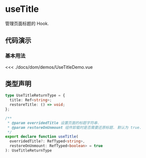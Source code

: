 # useTitle

管理页面标题的 Hook.

## 代码演示

### 基本用法
<script setup>
import UseTitleDemo from './demos/UseTitleDemo.vue'
</script>
<UseTitleDemo />

<<< ./docs/dom/demos/UseTitleDemo.vue

## 类型声明

```ts
type UseTitleReturnType = {
  title: Ref<string>;
  restoreTitle: () => void;
};

/**
 * @param overridedTitle 设置页面的标题字符串.
 * @param restoreOnUnmount 组件卸载时是否需要还原标题. 默认为 true.
 */
export declare function useTitle(
  overridedTitle?: RefTyped<string>,
  restoreOnUnmount: RefTyped<boolean> = true
): UseTitleReturnType
```